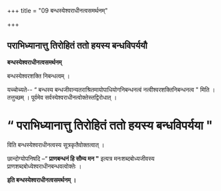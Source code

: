 +++
title = "09 बन्धस्येश्वराधीनत्वसमर्थनम्"

+++


## पराभिध्यानात्तु तिरोहितं ततो हयस्य बन्धविपर्ययौ

**बन्धस्येश्वराधीनत्वसमर्थनम्**

बन्धस्येश्वरशक्ति निबन्धत्वम् ।

यच्चोच्यते-- “ बन्धस्य बन्धजीवान्यतराश्रितमायोपाधियोगनिबन्धनत्वं नत्वीश्वरशक्तिनिबन्धनत्व " मिति । तत्तुच्छम् । पूर्वमेव सर्वस्येश्वराधीनत्वोक्तेस्तद्विरोधात् ।

# “ पराभिध्यानात्तु तिरोहितं ततो हयस्य बन्धविपर्यया " 

विति बन्धस्येश्वराधीनत्वस्य सूत्रकृतैवोक्तत्वात् ।

छान्दोग्योपनिषदि –“ **प्राणबन्धनं हि सौम्य मन "** इत्यत्र मनःशब्दबोध्यजीवस्य प्राणशब्दबोध्येश्वराधीनबन्धवत्वोक्तेः ।

**इति बन्धस्येश्वराधीनत्वसमर्थनम् ।**

